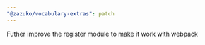 ```yaml
---
"@zazuko/vocabulary-extras": patch
---
```


Futher improve the register module to make it work with webpack
